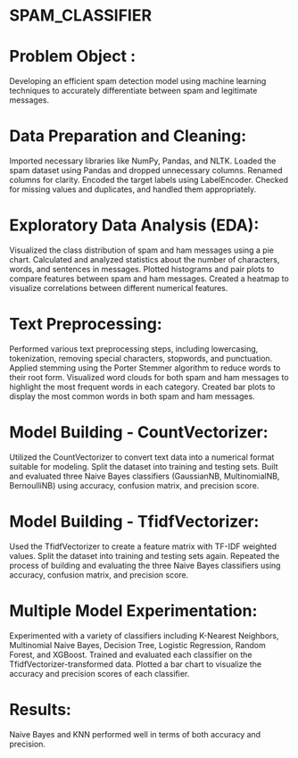 # SPAM_CLASSIFIER

# Problem Object : 
Developing an efficient spam detection model using machine learning techniques to accurately differentiate between spam and legitimate messages.

# Data Preparation and Cleaning:
Imported necessary libraries like NumPy, Pandas, and NLTK.
Loaded the spam dataset using Pandas and dropped unnecessary columns.
Renamed columns for clarity.
Encoded the target labels using LabelEncoder.
Checked for missing values and duplicates, and handled them appropriately.

# Exploratory Data Analysis (EDA):
Visualized the class distribution of spam and ham messages using a pie chart.
Calculated and analyzed statistics about the number of characters, words, and sentences in messages.
Plotted histograms and pair plots to compare features between spam and ham messages.
Created a heatmap to visualize correlations between different numerical features.

# Text Preprocessing:
Performed various text preprocessing steps, including lowercasing, tokenization, removing special characters, stopwords, and punctuation.
Applied stemming using the Porter Stemmer algorithm to reduce words to their root form.
Visualized word clouds for both spam and ham messages to highlight the most frequent words in each category.
Created bar plots to display the most common words in both spam and ham messages.

# Model Building - CountVectorizer:
Utilized the CountVectorizer to convert text data into a numerical format suitable for modeling.
Split the dataset into training and testing sets.
Built and evaluated three Naive Bayes classifiers (GaussianNB, MultinomialNB, BernoulliNB) using accuracy, confusion matrix, and precision score.

# Model Building - TfidfVectorizer:
Used the TfidfVectorizer to create a feature matrix with TF-IDF weighted values.
Split the dataset into training and testing sets again.
Repeated the process of building and evaluating the three Naive Bayes classifiers using accuracy, confusion matrix, and precision score.

# Multiple Model Experimentation:
Experimented with a variety of classifiers including K-Nearest Neighbors, Multinomial Naive Bayes, Decision Tree, Logistic Regression, Random Forest, and XGBoost.
Trained and evaluated each classifier on the TfidfVectorizer-transformed data.
Plotted a bar chart to visualize the accuracy and precision scores of each classifier.

# Results:
Naive Bayes and KNN performed well in terms of both accuracy and precision.

